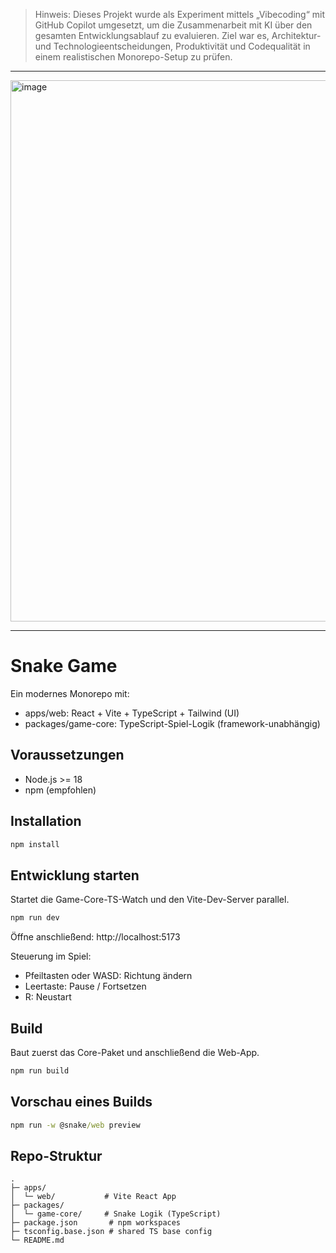 > Hinweis:
> Dieses Projekt wurde als Experiment mittels „Vibecoding“ mit GitHub Copilot umgesetzt, um die Zusammenarbeit mit KI über den gesamten Entwicklungsablauf zu evaluieren. 
> Ziel war es, Architektur- und Technologieentscheidungen, Produktivität und Codequalität in einem realistischen Monorepo-Setup zu prüfen. 


---

<img width="1570" height="866" alt="image" src="https://github.com/user-attachments/assets/cfda3640-0e4a-452e-9833-fb4522caa20d" />

---


# Snake Game

Ein modernes Monorepo mit:
- apps/web: React + Vite + TypeScript + Tailwind (UI)
- packages/game-core: TypeScript-Spiel-Logik (framework-unabhängig)

## Voraussetzungen
- Node.js >= 18
- npm (empfohlen)

## Installation
```cmd
npm install
```

## Entwicklung starten
Startet die Game-Core-TS-Watch und den Vite-Dev-Server parallel.
```cmd
npm run dev
```
Öffne anschließend: http://localhost:5173

Steuerung im Spiel:
- Pfeiltasten oder WASD: Richtung ändern
- Leertaste: Pause / Fortsetzen
- R: Neustart

## Build
Baut zuerst das Core-Paket und anschließend die Web-App.
```cmd
npm run build
```

## Vorschau eines Builds
```cmd
npm run -w @snake/web preview
```

## Repo-Struktur
```
.
├─ apps/
│  └─ web/           # Vite React App
├─ packages/
│  └─ game-core/     # Snake Logik (TypeScript)
├─ package.json       # npm workspaces
├─ tsconfig.base.json # shared TS base config
└─ README.md
```
